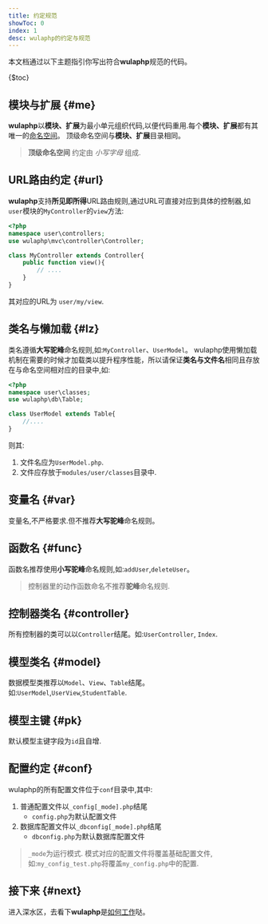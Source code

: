 ```yaml
---
title: 约定规范
showToc: 0
index: 1
desc: wulaphp的约定与规范
---
```


本文档通过以下主题指引你写出符合**wulaphp**规范的代码。

{$toc}

## 模块与扩展 {#me}

**wulaphp**以**模块、扩展**为最小单元组织代码,以便代码重用.每个**模块、扩展**都有其唯一的[命名空间](http://php.net/manual/zh/language.namespaces.php)。
顶级命名空间与**模块、扩展**目录相同。

> **顶级命名空间** 约定由 _小写字母_ 组成.

## URL路由约定 {#url}

**wulaphp**支持**所见即所得**URL路由规则,通过URL可直接对应到具体的控制器,如`user`模块的`MyController`的`view`方法:

```php
<?php
namespace user\controllers;
use wulaphp\mvc\controller\Controller;

class MyController extends Controller{
    public function view(){
        // ....
    }
}
```

其对应的URL为 `user/my/view`.

## 类名与懒加载 {#lz}

类名遵循**大写驼峰**命名规则,如:`MyController`、`UserModel`。
wulaphp使用懒加载机制在需要的时候才加载类以提升程序性能，所以请保证**类名与文件名**相同且存放在与命名空间相对应的目录中,如:

```php
<?php
namespace user\classes;
use wulaphp\db\Table;

class UserModel extends Table{
    //....
}
```

则其:

1. 文件名应为`UserModel.php`.
2. 文件应存放于`modules/user/classes`目录中.

## 变量名 {#var}

变量名,不严格要求.但不推荐**大写驼峰**命名规则。

## 函数名 {#func}

函数名推荐使用**小写驼峰**命名规则,如:`addUser`,`deleteUser`。

> 控制器里的动作函数命名不推荐**驼峰**命名规则.

## 控制器类名 {#controller}

所有控制器的类可以以`Controller`结尾。如:`UserController`, `Index`.

## 模型类名 {#model}

数据模型类推荐以`Model`、`View`、`Table`结尾。如:`UserModel`,`UserView`,`StudentTable`.

## 模型主键 {#pk}

默认模型主键字段为`id`且自增.

## 配置约定 {#conf}

wulaphp的所有配置文件位于`conf`目录中,其中:

1. 普通配置文件以`_config[_mode].php`结尾
   * `config.php`为默认配置文件
2. 数据库配置文件以`_dbconfig[_mode].php`结尾
   * `dbconfig.php`为默认数据库配置文件

> `_mode`为运行模式. 模式对应的配置文件将覆盖基础配置文件,如:`my_config_test.php`将覆盖`my_config.php`中的配置.

## 接下来 {#next}

进入深水区，去看下**wulaphp**是[如何工作](how.md)哒。
